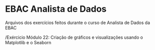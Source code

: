 # EBAC Analista de Dados
 Arquivos dos exercícios feitos durante o curso de Analista de Dados da EBAC

 /Exércicio Módulo 22: 
 Criação de gráficos e visualizações usando o Matplotlib e o Seaborn
